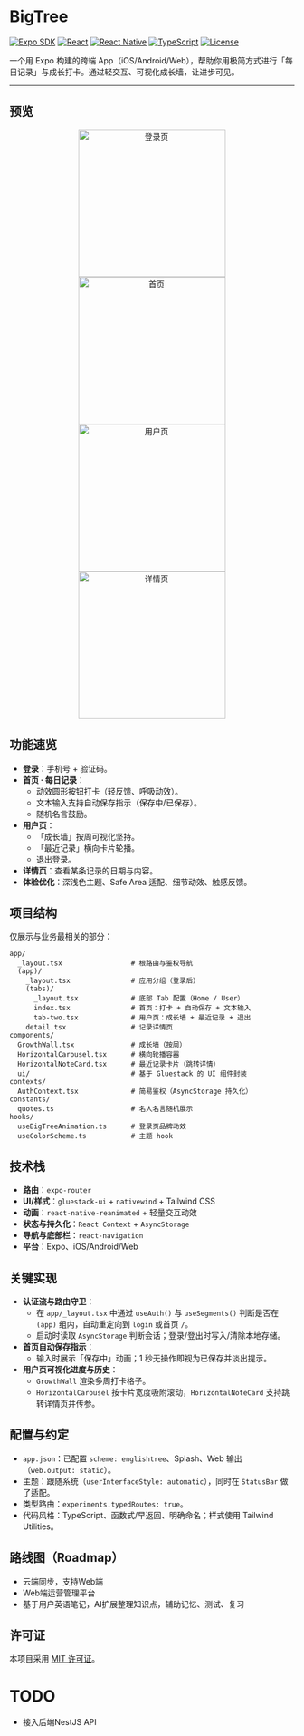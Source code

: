 # BigTree

[![Expo SDK](https://img.shields.io/badge/Expo_SDK-53-000?logo=expo)](https://expo.dev) [![React](https://img.shields.io/badge/React-19-61dafb?logo=react)](https://reactjs.org) [![React Native](https://img.shields.io/badge/React_Native-0.79-61dafb?logo=react)](https://reactnative.dev) [![TypeScript](https://img.shields.io/badge/TypeScript-5.8-3178c6?logo=typescript)](https://www.typescriptlang.org) [![License](https://img.shields.io/badge/License-MIT-blue.svg)](LICENSE)

一个用 Expo 构建的跨端 App（iOS/Android/Web），帮助你用极简方式进行「每日记录」与成长打卡。通过轻交互、可视化成长墙，让进步可见。

---

## 预览

<p align="center">
  <img src="assets/images/readme/login.png" alt="登录页" width="260" />
  <img src="assets/images/readme/home.png" alt="首页" width="260" />
  <img src="assets/images/readme/user.png" alt="用户页" width="260" />
  <img src="assets/images/readme/detail.png" alt="详情页" width="260" />
</p>

## 功能速览

- **登录**：手机号 + 验证码。
- **首页 · 每日记录**：
  - 动效圆形按钮打卡（轻反馈、呼吸动效）。
  - 文本输入支持自动保存指示（保存中/已保存）。
  - 随机名言鼓励。
- **用户页**：
  - 「成长墙」按周可视化坚持。
  - 「最近记录」横向卡片轮播。
  - 退出登录。
- **详情页**：查看某条记录的日期与内容。
- **体验优化**：深浅色主题、Safe Area 适配、细节动效、触感反馈。

## 项目结构

仅展示与业务最相关的部分：

```
app/
  _layout.tsx                 # 根路由与鉴权导航
  (app)/
    _layout.tsx               # 应用分组（登录后）
    (tabs)/
      _layout.tsx             # 底部 Tab 配置（Home / User）
      index.tsx               # 首页：打卡 + 自动保存 + 文本输入
      tab-two.tsx             # 用户页：成长墙 + 最近记录 + 退出
    detail.tsx                # 记录详情页
components/
  GrowthWall.tsx              # 成长墙（按周）
  HorizontalCarousel.tsx      # 横向轮播容器
  HorizontalNoteCard.tsx      # 最近记录卡片（跳转详情）
  ui/                         # 基于 Gluestack 的 UI 组件封装
contexts/
  AuthContext.tsx             # 简易鉴权（AsyncStorage 持久化）
constants/
  quotes.ts                   # 名人名言随机展示
hooks/
  useBigTreeAnimation.ts      # 登录页品牌动效
  useColorScheme.ts           # 主题 hook
```

## 技术栈

- **路由**：`expo-router`
- **UI/样式**：`gluestack-ui` + `nativewind` + Tailwind CSS
- **动画**：`react-native-reanimated` + 轻量交互动效
- **状态与持久化**：`React Context` + `AsyncStorage`
- **导航与底部栏**：`react-navigation`
- **平台**：Expo、iOS/Android/Web

## 关键实现

- **认证流与路由守卫**：
  - 在 `app/_layout.tsx` 中通过 `useAuth()` 与 `useSegments()` 判断是否在 `(app)` 组内，自动重定向到 `login` 或首页 `/`。
  - 启动时读取 `AsyncStorage` 判断会话；登录/登出时写入/清除本地存储。
- **首页自动保存指示**：
  - 输入时展示「保存中」动画；1 秒无操作即视为已保存并淡出提示。
- **用户页可视化进度与历史**：
  - `GrowthWall` 渲染多周打卡格子。
  - `HorizontalCarousel` 按卡片宽度吸附滚动，`HorizontalNoteCard` 支持跳转详情页并传参。

## 配置与约定

- `app.json`：已配置 `scheme: englishtree`、Splash、Web 输出（`web.output: static`）。
- 主题：跟随系统（`userInterfaceStyle: automatic`），同时在 `StatusBar` 做了适配。
- 类型路由：`experiments.typedRoutes: true`。
- 代码风格：TypeScript、函数式/早返回、明确命名；样式使用 Tailwind Utilities。

## 路线图（Roadmap）

- 云端同步，支持Web端
- Web端运营管理平台
- 基于用户英语笔记，AI扩展整理知识点，辅助记忆、测试、复习
  
## 许可证

本项目采用 [MIT 许可证](LICENSE)。

# TODO

- 接入后端NestJS API
